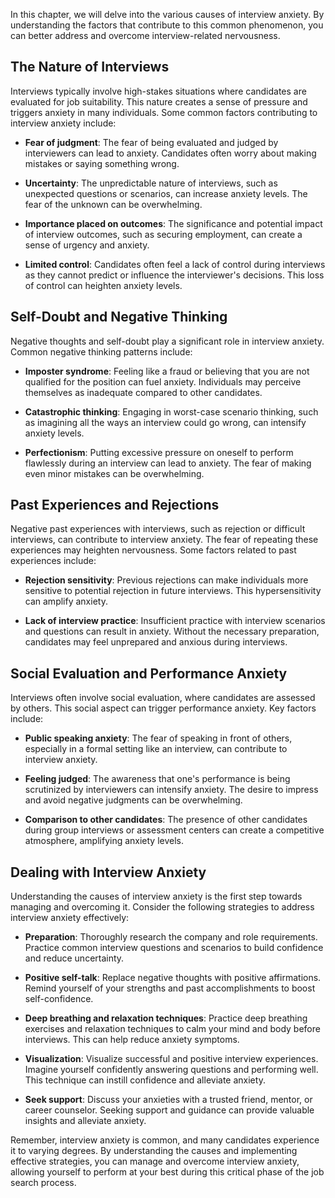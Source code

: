
In this chapter, we will delve into the various causes of interview anxiety. By understanding the factors that contribute to this common phenomenon, you can better address and overcome interview-related nervousness.

**The Nature of Interviews**
----------------------------

Interviews typically involve high-stakes situations where candidates are evaluated for job suitability. This nature creates a sense of pressure and triggers anxiety in many individuals. Some common factors contributing to interview anxiety include:

* **Fear of judgment**: The fear of being evaluated and judged by interviewers can lead to anxiety. Candidates often worry about making mistakes or saying something wrong.

* **Uncertainty**: The unpredictable nature of interviews, such as unexpected questions or scenarios, can increase anxiety levels. The fear of the unknown can be overwhelming.

* **Importance placed on outcomes**: The significance and potential impact of interview outcomes, such as securing employment, can create a sense of urgency and anxiety.

* **Limited control**: Candidates often feel a lack of control during interviews as they cannot predict or influence the interviewer's decisions. This loss of control can heighten anxiety levels.

**Self-Doubt and Negative Thinking**
------------------------------------

Negative thoughts and self-doubt play a significant role in interview anxiety. Common negative thinking patterns include:

* **Imposter syndrome**: Feeling like a fraud or believing that you are not qualified for the position can fuel anxiety. Individuals may perceive themselves as inadequate compared to other candidates.

* **Catastrophic thinking**: Engaging in worst-case scenario thinking, such as imagining all the ways an interview could go wrong, can intensify anxiety levels.

* **Perfectionism**: Putting excessive pressure on oneself to perform flawlessly during an interview can lead to anxiety. The fear of making even minor mistakes can be overwhelming.

**Past Experiences and Rejections**
-----------------------------------

Negative past experiences with interviews, such as rejection or difficult interviews, can contribute to interview anxiety. The fear of repeating these experiences may heighten nervousness. Some factors related to past experiences include:

* **Rejection sensitivity**: Previous rejections can make individuals more sensitive to potential rejection in future interviews. This hypersensitivity can amplify anxiety.

* **Lack of interview practice**: Insufficient practice with interview scenarios and questions can result in anxiety. Without the necessary preparation, candidates may feel unprepared and anxious during interviews.

**Social Evaluation and Performance Anxiety**
---------------------------------------------

Interviews often involve social evaluation, where candidates are assessed by others. This social aspect can trigger performance anxiety. Key factors include:

* **Public speaking anxiety**: The fear of speaking in front of others, especially in a formal setting like an interview, can contribute to interview anxiety.

* **Feeling judged**: The awareness that one's performance is being scrutinized by interviewers can intensify anxiety. The desire to impress and avoid negative judgments can be overwhelming.

* **Comparison to other candidates**: The presence of other candidates during group interviews or assessment centers can create a competitive atmosphere, amplifying anxiety levels.

**Dealing with Interview Anxiety**
----------------------------------

Understanding the causes of interview anxiety is the first step towards managing and overcoming it. Consider the following strategies to address interview anxiety effectively:

* **Preparation**: Thoroughly research the company and role requirements. Practice common interview questions and scenarios to build confidence and reduce uncertainty.

* **Positive self-talk**: Replace negative thoughts with positive affirmations. Remind yourself of your strengths and past accomplishments to boost self-confidence.

* **Deep breathing and relaxation techniques**: Practice deep breathing exercises and relaxation techniques to calm your mind and body before interviews. This can help reduce anxiety symptoms.

* **Visualization**: Visualize successful and positive interview experiences. Imagine yourself confidently answering questions and performing well. This technique can instill confidence and alleviate anxiety.

* **Seek support**: Discuss your anxieties with a trusted friend, mentor, or career counselor. Seeking support and guidance can provide valuable insights and alleviate anxiety.

Remember, interview anxiety is common, and many candidates experience it to varying degrees. By understanding the causes and implementing effective strategies, you can manage and overcome interview anxiety, allowing yourself to perform at your best during this critical phase of the job search process.
